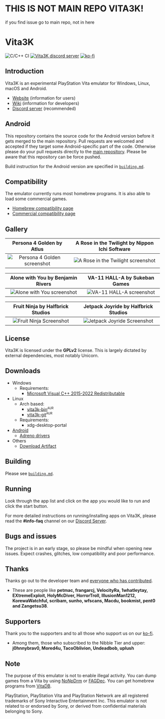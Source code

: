 # THIS IS NOT MAIN REPO VITA3K!
if you find issue go to main repo, not in here


# Vita3K

![C/C++ CI](https://github.com/Vita3K/Vita3K/workflows/C/C++%20CI/badge.svg)
[![Vita3K discord server](https://img.shields.io/discord/408916678911459329?color=5865F2&label=Vita3K%20&logo=discord&logoColor=white)](https://discord.gg/6aGwQzh)
[![ko-fi](https://ko-fi.com/img/githubbutton_sm.svg)](https://ko-fi.com/vita3k)

## Introduction

Vita3K is an experimental PlayStation Vita emulator for Windows, Linux, macOS and Android.

* [Website](https://vita3k.org/) (information for users)
* [Wiki](https://github.com/Vita3K/Vita3K/wiki) (information for developers)
* [Discord server](https://discord.gg/MaWhJVH) (recommended)

## Android

This repository contains the source code for the Android version before it gets merged to the main repository.
Pull requests are welcomed and accepted if they target some Android-specific part of the code. Otherwise please do your pull requests directly to the [main repository](https://github.com/Vita3K/Vita3K). Please be aware that this repository can be force pushed.

Build instruction for the Android version are specified in [`building.md`](./building.md).

## Compatibility

The emulator currently runs most homebrew programs. It is also able to load some commercial games.

- [Homebrew compatibility page](https://vita3k.org/compatibility-homebrew.html)
- [Commercial compatibility page](https://vita3k.org/compatibility.html)

## Gallery

|               **Persona 4 Golden** by Atlus                   |                     **A Rose in the Twilight** by Nippon Ichi Software                         |
| :-----------------------------------------------------------: | :--------------------------------------------------------------------------------------------: |
| ![Persona 4 Golden screenshot](./_readme/screenshots/P4G.png) | ![A Rose in the Twilight screenshot](./_readme/screenshots/A%20Rose%20in%20the%20Twilight.png) |

|                  **Alone with You** by Benjamin Rivers                     |                 **VA-11 HALL-A** by Sukeban Games                    |
| :------------------------------------------------------------------------: | :------------------------------------------------------------------: |
| ![Alone with You screenshot](./_readme/screenshots/Alone%20With%20You.png) | ![VA-11 HALL-A screenshot](./_readme/screenshots/VA-11%20HALL-A.png) |

|              **Fruit Ninja** by Halfbrick Studios                  |                **Jetpack Joyride** by Halfbrick Studios                    |
| :----------------------------------------------------------------: | :------------------------------------------------------------------------: |
| ![Fruit Ninja Screenshot](./_readme/screenshots/Fruit%20Ninja.png) | ![Jetpack Joyride Screenshot](./_readme/screenshots/Jetpack%20Joyride.png) |

## License

Vita3K is licensed under the **GPLv2** license. This is largely dictated by external dependencies, most notably Unicorn.

## Downloads
* Windows
  * Requirements:
    * [Microsoft Visual C++ 2015-2022 Redistributable](https://aka.ms/vs/17/release/vc_redist.x64.exe)
* Linux
  * Arch based:
    * [vita3k-bin](https://aur.archlinux.org/packages/vita3k-bin)<sup><small>AUR</small></sup>
    * [vita3k-git](https://aur.archlinux.org/packages/vita3k-git)<sup><small>AUR</small></sup>
  * Requirements:
    * xdg-desktop-portal
* [Android](https://github.com/Vita3K/Vita3K-Android/releases/)
    * [Adreno drivers](https://github.com/K11MCH1/AdrenoToolsDrivers/releases/)
* Others
  * [Download Artifact](https://github.com/Vita3K/Vita3K/actions?query=event%3Apush+is%3Asuccess+branch%3Amaster)

## Building

Please see [`building.md`](./building.md).

## Running
Look through the app list and click on the app you would like to run and click the start button.

For more detailed instructions on running/installing apps on Vita3K, please read the **#info-faq** channel on our [Discord Server](https://discord.gg/MaWhJVH).

## Bugs and issues
The project is in an early stage, so please be mindful when opening new issues. Expect crashes, glitches, low compatibility and poor performance.

## Thanks
Thanks go out to the developer team and [everyone who has contributed](https://github.com/Vita3K/Vita3K/graphs/contributors).
* These are people like **petmac, frangarcj, VelocityRa, 1whatleytay, EXtremeExploit, HolyMcDiver, HorrorTroll, IllusionMan1212, KorewaWatchful, scribam, sunho, wfscans, Macdu, bookmist, pent0 and Zangetsu38**.

## Supporters
Thank you to the supporters and to all those who support us on our [ko-fi](https://ko-fi.com/vita3K).
* Among them, those who subscribed to the Nibble Tier and upper: **j0hnnybrav0, Mored4u, TacoOblivion, Undeadbob, uplush**

## Note
The purpose of this emulator is not to enable illegal activity. You can dump games from a Vita by using [NoNpDrm](https://github.com/TheOfficialFloW/NoNpDrm) or [FAGDec](https://github.com/CelesteBlue-dev/PSVita-RE-tools/tree/master/FAGDec/build). You can get homebrew programs from [VitaDB](https://vitadb.rinnegatamante.it/).

PlayStation, PlayStation Vita and PlayStation Network are all registered trademarks of Sony Interactive Entertainment Inc. This emulator is not related to or endorsed by Sony, or derived from confidential materials belonging to Sony.
